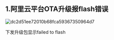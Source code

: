 ## 1.阿里云平台OTA升级报flash错误

![dc2d51ee72010b68fca59367350964d7](D:\my_documents\学习文件\笔记\图片\dc2d51ee72010b68fca59367350964d7.png)

下发升级包显示failed to flash